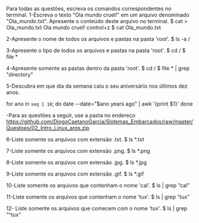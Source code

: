 Para todas as questões, escreva os comandos correspondentes no terminal.
1-Escreva o texto "Ola mundo cruel!" em um arquivo denominado "Ola_mundo.txt". Apresente o conteúdo deste arquivo no terminal.
$ cat > Ola_mundo.txt
Ola mundo cruel!
control+z
$ cat Ola_mundo.txt

2-Apresente o nome de todos os arquivos e pastas na pasta 'root'.
$ ls -a /

3-Apresente o tipo de todos os arquivos e pastas na pasta 'root'.
$ cd /
$ file *


4-Apresente somente as pastas dentro da pasta 'root'.
$ cd /
$ file * | grep "directory"

5-Descubra em que dia da semana caiu o seu aniversário nos últimos dez anos.


for ano in `seq 1 10`; do
date --date="$ano years ago" | awk '{print $1}'
done

-Para as questões a seguir, use a pasta no endereço https://github.com/DiogoCaetanoGarcia/Sistemas_Embarcados/raw/master/Questoes/02_Intro_Linux_arqs.zip

6-Liste somente os arquivos com extensão .txt.
$ ls *.txt

7-Liste somente os arquivos com extensão .png.
$ ls *.png

8-Liste somente os arquivos com extensão .jpg.
$ ls *.jpg

9-Liste somente os arquivos com extensão .gif.
$ ls *.gif

10-Liste somente os arquivos que contenham o nome 'cal'.
$ ls | grep “cal”

11-Liste somente os arquivos que contenham o nome 'tux'.
$ ls | grep “tux”


12- Liste somente os arquivos que comecem com o nome 'tux'.
$ ls | grep “^tux”
